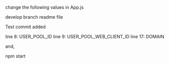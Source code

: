 change the following values in App.js

develop branch
readme file

Test commit added 

line 8: USER_POOL_ID
line 9: USER_POOL_WEB_CLIENT_ID
line 17: DOMAIN

and,

npm start
